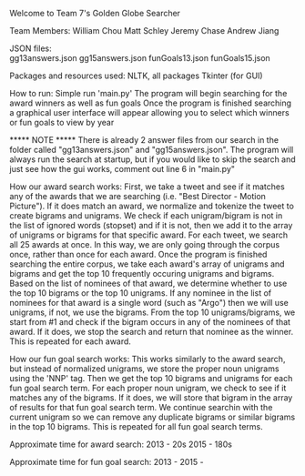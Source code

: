 Welcome to Team 7's Golden Globe Searcher

Team Members: 
William Chou
Matt Schley
Jeremy Chase
Andrew Jiang

JSON files: 	
gg13answers.json
gg15answers.json
funGoals13.json
funGoals15.json

Packages and resources used:
NLTK, all packages
Tkinter (for GUI)

How to run: 
Simple run 'main.py'
The program will begin searching for the award winners as well as fun goals
Once the program is finished searching a graphical user interface will appear allowing you to select which winners or
fun goals to view by year

***** NOTE *****
There is already 2 answer files from our search in the folder called "gg13answers.json" and "gg15answers.json". The 
program will always run the search at startup, but if you would like to skip the search and just see how the gui 
works, comment out line 6 in "main.py"

How our award search works: 
First, we take a tweet and see if it matches any of the awards that we are searching (i.e. "Best Director - Motion 
Picture"). If it does match an award, we normalize and tokenize the tweet to create bigrams and unigrams. We check if
each unigram/bigram is not in the list of ignored words (stopset) and if it is not, then we add it to the array of 
unigrams or bigrams for that specific award. For each tweet, we search all 25 awards at once. In this way, we are 
only going through the corpus once, rather than once for each award. Once the program is finished searching the 
entire corpus, we take each award's array of unigrams and bigrams and get the top 10 frequently occuring unigrams and
bigrams. Based on the list of nominees of that award, we determine whether to use the top 10 bigrams or the top 10 
unigrams. If any nominee in the list of nominees for that award is a single word (such as "Argo") then we will use 
unigrams, if not, we use the bigrams. From the top 10 unigrams/bigrams, we start from #1 and check if the bigram 
occurs in any of the nominees of that award. If it does, we stop the search and return that nominee as the winner. 
This is repeated for each award.

How our fun goal search works: 
This works similarly to the award search, but instead of normalized unigrams, we store the proper noun unigrams using
the 'NNP' tag. Then we get the top 10 bigrams and unigrams for each fun goal search term. For each proper noun 
unigram, we check to see if it matches any of the bigrams. If it does, we will store that bigram in the array of 
results for that fun goal search term. We continue searchin with the current unigram so we can remove any duplicate 
bigrams or similar bigrams in the top 10 bigrams. This is repeated for all fun goal search terms.

Approximate time for award search: 
2013 - 20s
2015 - 180s

Approximate time for fun goal search:
2013 - 
2015 - 
